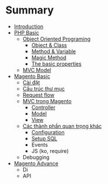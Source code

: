 # Summary

* [Introduction](README.md)
* [PHP Basic](php-basic.md)
  * [Object Oriented Programing](object-oriented-programing.md)
    * [Object & Class](path-1.md)
    * [Method & Variable](example.md)
    * [Magic Method](path-2.md)
    * [The basic properties](inheritance.md)
  * [MVC Model](mvc-model.md)
* [Magento Basic](magento-basic.md)
  * [Cài đặt](cai-t.md)
  * [Cấu trúc thư mục](cu-truc-th-mc.md)
  * [Request flow](request-flow.md)
  * [MVC trong Magento](mvc-trong-magento.md)
    * [Controller](mvc-trong-magento/controller.md)
    * [Model](mvc-trong-magento/model.md)
    * [View](mvc-trong-magento/view.md)
  * [Các thành phần quan trọng khác](cac-thanh-phn-quan-trng-khac.md)
    * [Configuration](cac-thanh-phn-quan-trng-khac/configuration.md)
    * [Setup SQL](cac-thanh-phn-quan-trng-khac/setup-sql.md)
    * Events
    * JS \(ko, require\)
  * Debugging
* [Magento Advance](magento-advance.md)
  * Di
  * API

